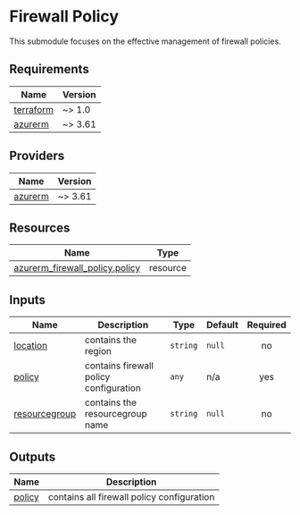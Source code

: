 # Firewall Policy

This submodule focuses on the effective management of firewall policies.

## Requirements

| Name | Version |
|------|---------|
| <a name="requirement_terraform"></a> [terraform](#requirement\_terraform) | ~> 1.0 |
| <a name="requirement_azurerm"></a> [azurerm](#requirement\_azurerm) | ~> 3.61 |

## Providers

| Name | Version |
|------|---------|
| <a name="provider_azurerm"></a> [azurerm](#provider\_azurerm) | ~> 3.61 |

## Resources

| Name | Type |
|------|------|
| [azurerm_firewall_policy.policy](https://registry.terraform.io/providers/hashicorp/azurerm/latest/docs/resources/firewall_policy) | resource |

## Inputs

| Name | Description | Type | Default | Required |
|------|-------------|------|---------|:--------:|
| <a name="input_location"></a> [location](#input\_location) | contains the region | `string` | `null` | no |
| <a name="input_policy"></a> [policy](#input\_policy) | contains firewall policy configuration | `any` | n/a | yes |
| <a name="input_resourcegroup"></a> [resourcegroup](#input\_resourcegroup) | contains the resourcegroup name | `string` | `null` | no |

## Outputs

| Name | Description |
|------|-------------|
| <a name="output_policy"></a> [policy](#output\_policy) | contains all firewall policy configuration |
